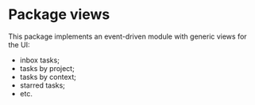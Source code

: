 # Package views

This package implements an event-driven module with generic views for
the UI:

* inbox tasks;
* tasks by project;
* tasks by context;
* starred tasks;
* etc.
